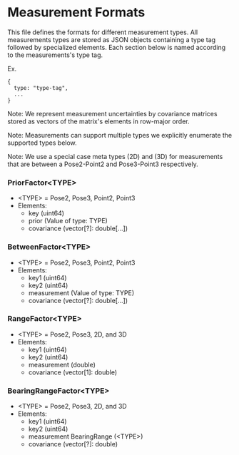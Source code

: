 # Measurement Formats
This file defines the formats for different measurement types.
All measurements types are stored as JSON objects containing a type tag followed by specialized elements. Each section below is named according to the measurements's type tag.

Ex.
```
{
  type: "type-tag",
  ...
}
```

Note: We represent measurement uncertainties by covariance matrices stored as vectors of the matrix's elements in row-major order.

Note: Measurements can support multiple types we explicitly enumerate the supported types below.

Note: We use a special case meta types (2D) and (3D) for measurements that are between a Pose2-Point2 and Pose3-Point3 respectively.

### PriorFactor\<TYPE\>
* \<TYPE\> = Pose2, Pose3, Point2, Point3
* Elements:
  * key (uint64)
  * prior (Value of type: TYPE)
  * covariance (vector[?]: double[...])

### BetweenFactor\<TYPE\>
* \<TYPE\> = Pose2, Pose3, Point2, Point3
* Elements:
  * key1 (uint64)
  * key2 (uint64)
  * measurement (Value of type: TYPE)
  * covariance (vector[?]: double[...])

### RangeFactor\<TYPE\>
* \<TYPE\> = Pose2, Pose3, 2D, and 3D
* Elements:
  * key1 (uint64)
  * key2 (uint64)
  * measurement (double)
  * covariance (vector[1]: double)

### BearingRangeFactor\<TYPE\>
* \<TYPE\> = Pose2, Pose3, 2D, and 3D
* Elements:
  * key1 (uint64)
  * key2 (uint64)
  * measurement BearingRange (\<TYPE\>)
  * covariance (vector[?]: double)